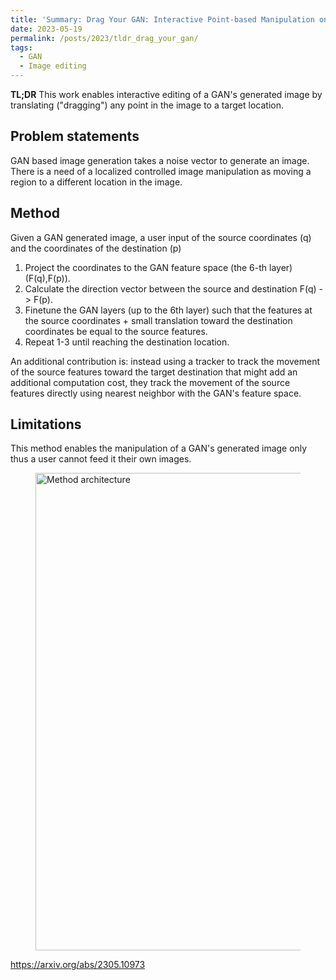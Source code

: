 ```yaml
---
title: 'Summary: Drag Your GAN: Interactive Point-based Manipulation on the Generative Image Manifold'
date: 2023-05-19
permalink: /posts/2023/tldr_drag_your_gan/
tags:
  - GAN
  - Image editing
---
```

**TL;DR** This work enables interactive editing of a GAN's generated image by translating ("dragging") any point in the image to a target location.

## Problem statements
GAN based image generation takes a noise vector to generate an image. There is a need of a localized controlled image manipulation as moving a region to a different location in the image.

## Method 
Given a GAN generated image, a user input of the source coordinates (q) and the coordinates of the destination (p)
1. Project the coordinates to the GAN feature space (the 6-th layer) (F(q),F(p)).
2. Calculate the direction vector between the source and destination F(q) -> F(p).
3. Finetune the GAN layers (up to the 6th layer) such that the features at the source coordinates + small translation toward the destination coordinates be equal to the source features.
4. Repeat 1-3 until reaching the destination location.

An additional contribution is: instead using a tracker to track the movement of the source features toward the target destination that might add an additional computation cost, they track the movement of the source features directly using nearest neighbor with the GAN's feature space.

## Limitations
This method enables the manipulation of a GAN's generated image only thus a user cannot feed it their own images.

<figure>
    <img src="/images/drag_your_gan.png"
         alt="Method architecture"
         width="764">
</figure>


<https://arxiv.org/abs/2305.10973>